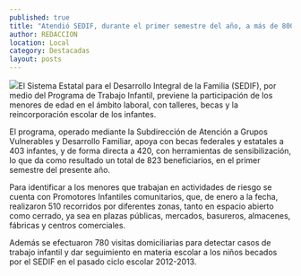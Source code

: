 ```yaml
---
published: true
title: "Atendió SEDIF, durante el primer semestre del año, a más de 800 menores mediante el Programa de Trabajo Infantil"
author: REDACCION
location: Local
category: Destacadas
layout: posts
---
```


![](http://i.imgur.com/ZsFYwtam.jpg)El Sistema Estatal para el Desarrollo Integral de la Familia (SEDIF), por medio del Programa de Trabajo Infantil, previene la participación de los menores de edad en el ámbito laboral, con talleres, becas y la reincorporación escolar de los infantes.

El programa, operado mediante la Subdirección de Atención a Grupos Vulnerables y Desarrollo Familiar, apoya con becas federales y estatales a 403 infantes, y de forma directa a 420, con herramientas de sensibilización, lo que da como resultado un total de 823 beneficiarios, en el primer semestre del presente año.

Para identificar a los menores que trabajan en actividades de riesgo se cuenta con Promotores Infantiles comunitarios, que, de enero a la fecha, realizaron 510 recorridos por diferentes zonas, tanto en espacio abierto como cerrado, ya sea en plazas públicas, mercados, basureros, almacenes, fábricas y centros comerciales.

Además se efectuaron 780 visitas domiciliarias para detectar casos de trabajo infantil y dar seguimiento en materia escolar a los niños becados por el SEDIF en el pasado ciclo escolar 2012-2013.
